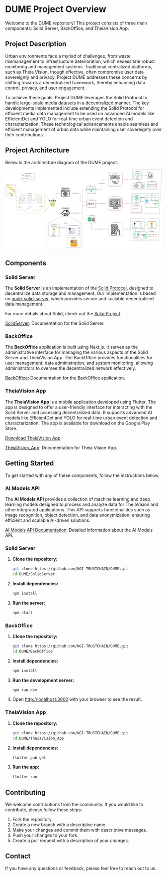 # DUME Project Overview

Welcome to the DUME repository! This project consists of three main components: Solid Server, BackOffice, and TheiaVision App.

## Project Description

Urban environments face a myriad of challenges, from waste mismanagement to infrastructure deterioration, which necessitate robust monitoring and management systems. Traditional centralized platforms, such as Theia Vision, though effective, often compromise user data sovereignty and privacy. Project DUME addresses these concerns by shifting towards a decentralized framework, thereby enhancing data control, privacy, and user engagement.

To achieve these goals, Project DUME leverages the Solid Protocol to handle large-scale media datasets in a decentralized manner. The key developments implemented include extending the Solid Protocol for efficient media data management to be used on advanced AI models like EfficientDet and YOLO for real-time urban event detection and characterization. These technological advancements enable seamless and efficient management of urban data while maintaining user sovereignty over their contributions.

## Project Architecture

Below is the architecture diagram of the DUME project:

![DUME Project Architecture](docs/architecture.jpg)


## Components

### Solid Server

The **Solid Server** is an implementation of the [Solid Protocol](https://solidproject.org/), designed to decentralize data storage and management. Our implementation is based on [node-solid-server](https://github.com/nodeSolidServer/node-solid-server), which provides secure and scalable decentralized data management.

For more details about Solid, check out the [Solid Project](https://solidproject.org/about).

[SolidServer](SolidServer/README.md): Documentation for the Solid Server.

### BackOffice

The **BackOffice** application is built using Next.js. It serves as the administrative interface for managing the various aspects of the Solid Server and TheiaVision App. The BackOffice provides functionalities for user management, data administration, and system monitoring, allowing administrators to oversee the decentralized network effectively.

[BackOffice](BackOffice/README.md): Documentation for the BackOffice application.

### TheiaVision App

The **TheiaVision App** is a mobile application developed using Flutter. The app is designed to offer a user-friendly interface for interacting with the Solid Server and accessing decentralized data. It supports advanced AI models like EfficientDet and YOLO for real-time urban event detection and characterization. The app is available for download on the Google Play Store.

[Download TheiaVision App](https://play.google.com/store/apps/details?id=com.logimade.theia_vision_app)


[TheiaVision_App](TheiaVision_App/README.md): Documentation for Theia Vision App.
## Getting Started

To get started with any of these components, follow the instructions below.

### AI Models API

The **AI Models API** provides a collection of machine learning and deep learning models designed to process and analyze data for TheiaVision and other integrated applications. This API supports functionalities such as image recognition, object detection, and data anonymization, ensuring efficient and scalable AI-driven solutions.

[AI Models API Documentation](AIModelsAPI/README.md): Detailed information about the AI Models API.


### Solid Server

1. **Clone the repository:**
    ```bash
    git clone https://github.com/NGI-TRUSTCHAIN/DUME.git
    cd DUME/SolidServer
    ```

2. **Install dependencies:**
    ```bash
    npm install
    ```

3. **Run the server:**
    ```bash
    npm start
    ```

### BackOffice

1. **Clone the repository:**
    ```bash
    git clone https://github.com/NGI-TRUSTCHAIN/DUME.git
    cd DUME/BackOffice
    ```

2. **Install dependencies:**
    ```bash
    npm install
    ```

3. **Run the development server:**
    ```bash
    npm run dev
    ```

4. Open [http://localhost:3000](http://localhost:3000) with your browser to see the result.

### TheiaVision App

1. **Clone the repository:**
    ```bash
    git clone https://github.com/NGI-TRUSTCHAIN/DUME.git
    cd DUME/TheiaVision_App
    ```

2. **Install dependencies:**
    ```bash
    flutter pub get
    ```

3. **Run the app:**
    ```bash
    flutter run
    ```

## Contributing

We welcome contributions from the community. If you would like to contribute, please follow these steps:

1. Fork the repository.
2. Create a new branch with a descriptive name.
3. Make your changes and commit them with descriptive messages.
4. Push your changes to your fork.
5. Create a pull request with a description of your changes.

## Contact

If you have any questions or feedback, please feel free to reach out to us.

